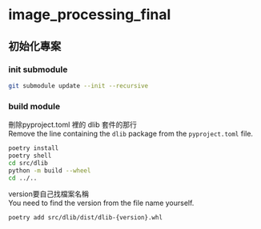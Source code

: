 # image_processing_final

## 初始化專案

### init submodule
```bash
git submodule update --init --recursive
```

### build module

刪除pyproject.toml 裡的 dlib 套件的那行  
Remove the line containing the `dlib` package from the `pyproject.toml` file.
```bash
poetry install  
poetry shell 
cd src/dlib
python -m build --wheel
cd ../..
```
version要自己找檔案名稱  
You need to find the version from the file name yourself.
```bash
poetry add src/dlib/dist/dlib-{version}.whl
```

